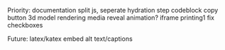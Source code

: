 Priority:
documentation
split js, seperate hydration step
codeblock copy button
3d model rendering
media reveal animation?
iframe printing1
fix checkboxes

Future:
latex/katex
embed alt text/captions

